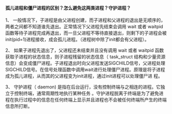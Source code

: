   #### 孤儿进程和僵尸进程的区别？怎么避免这两类进程？守护进程？

1、 ⼀般情况下，⼦进程是由⽗进程创建，⽽⼦进程和⽗进程的退出是⽆顺序的，两者之间都不知道谁先退出。正常情况下⽗进程先结束会调⽤ wait 或者 waitpid 函数等待⼦进程完成再退出，⽽⼀旦⽗进程不等待直接退出，则剩下的⼦进程会被init(pid=1)进程接收，成会孤⼉进程。（进程树中除了init都会有⽗进程）。

2、 如果⼦进程先退出了，⽗进程还未结束并且没有调⽤ wait 或者 waitpid 函数获取⼦进程的状态信息，则⼦进程残留的状态信息（ task_struct 结构和少量资源信息）会变成僵⼫进程。⼦进程退出时向⽗进程发送SIGCHILD信号，⽗进程处理SIGCHILD信号。在信号处理函数中调⽤wait进⾏处理僵⼫进程。原理是将⼦进程成为孤⼉进程，从⽽其的⽗进程变为init进程，通过init进程可以处理僵⼫进
程。

3、 守护进程（ daemon) 是指在后台运⾏，没有控制终端与之相连的进程。它独⽴于控制终端，通常周期性地执⾏某种任务 。守护进程脱离于终端是为了避免进程在执⾏过程中的信息在任何终端上显示并且进程也不会被任何终端所产⽣的终端信息所打断。
